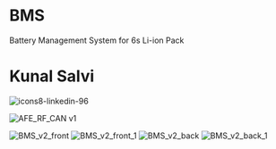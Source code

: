 # BMS
Battery Management System for 6s Li-ion Pack
<h1> Kunal Salvi </h1>

![icons8-linkedin-96](https://user-images.githubusercontent.com/38166489/93021503-892bbf80-f600-11ea-975d-1a1fedef600d.png)

![AFE_RF_CAN v1](https://user-images.githubusercontent.com/38166489/93021528-af515f80-f600-11ea-8650-b938cb2a8511.png)

![BMS_v2_front](https://user-images.githubusercontent.com/38166489/88557622-12366980-d048-11ea-8098-3e1c91d07057.png)
![BMS_v2_front_1](https://user-images.githubusercontent.com/38166489/88557625-12cf0000-d048-11ea-92f0-36a7dd0c65a9.png)
![BMS_v2_back](https://user-images.githubusercontent.com/38166489/88557614-0fd40f80-d048-11ea-9a01-c59a438b27e4.png)
![BMS_v2_back_1](https://user-images.githubusercontent.com/38166489/88557619-11053c80-d048-11ea-879a-fae0b99a4745.png)




